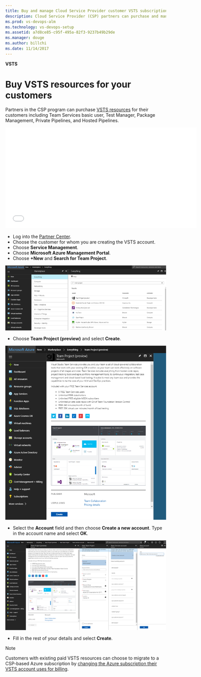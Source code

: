 ```yaml
---
title: Buy and manage Cloud Service Provider customer VSTS subscriptions
description: Cloud Service Provider (CSP) partners can purchase and manage Visual Studio Team Services for their customers
ms.prod: vs-devops-alm
ms.technology: vs-devops-setup
ms.assetid: a7d8ce85-c95f-495a-82f3-9237b49b29de
ms.manager: douge
ms.author: billchi
ms.date: 11/14/2017
---
```


**VSTS**

# Buy VSTS resources for your customers

Partners in the CSP program can purchase [VSTS resources](https://www.visualstudio.com/team-services/pricing) for 
their customers including Team Services basic user, Test Manager, Package Management, Private Pipelines, and 
Hosted Pipelines.


<iframe src="//channel9.msdn.com/Shows/Visual-Studio-for-CSP-Partners/CSP-How-to-buy-VSTS/player" width="600" height="315" allowFullScreen="true" frameBorder="0"></iframe>


* Log into the [Partner Center](https://partnercenter.microsoft.com).
* Choose the customer for whom you are creating the VSTS account.
* Choose **Service Management**.
* Choose **Microsoft Azure Management Portal**.
* Choose **+New** and **Search for Team Project**.

![Search for Team Project on the Azure Portal](../_img/csp/azure-marketplace-vsts-csp.png)

* Choose **Team Project (preview)** and select **Create**.

![Create your new VSTS account](../_img/csp/azure-marketplace-vsts-create.png)

* Select the **Account** field and then choose **Create a new account**. Type in the account name and select **OK**.

![Populate your account with your info](../_img/csp/azure-marketplace-vsts-create2.png)

* Fill in the rest of your details and select **Create**.

 > [!NOTE]
 > Customers with existing paid VSTS resources can choose to migrate to a CSP-based Azure subscription by 
 > [changing the Azure subscription their VSTS account uses for billing](../change-azure-subscription.md).
 